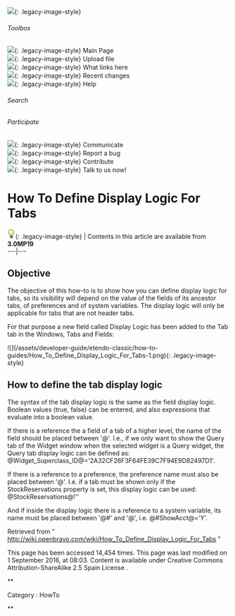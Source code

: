 ![](skins/openbravo/images/social-blogs-sidebar-banner.png){: .legacy-image-style}

######  Toolbox

![](skins/openbravo/images/flecha1.jpg){: .legacy-image-style} Main Page  
![](skins/openbravo/images/flecha1.jpg){: .legacy-image-style} Upload file  
![](skins/openbravo/images/flecha1.jpg){: .legacy-image-style} What links here  
![](skins/openbravo/images/flecha1.jpg){: .legacy-image-style} Recent changes  
![](skins/openbravo/images/flecha1.jpg){: .legacy-image-style} Help  
  
  

######  Search

######  Participate

![](skins/openbravo/images/flecha1.jpg){: .legacy-image-style} Communicate  
![](skins/openbravo/images/flecha1.jpg){: .legacy-image-style} Report a bug  
![](skins/openbravo/images/flecha1.jpg){: .legacy-image-style} Contribute  
![](skins/openbravo/images/flecha1.jpg){: .legacy-image-style} Talk to us now!  

  

#  How To Define Display Logic For Tabs

![](/assets/developer-guide/etendo-classic/how-to-guides/Bulbgraph.png){: .legacy-image-style} |
Contents in this article are available from **3.0MP19**  
---|---  
  
##  Objective

The objective of this how-to is to show how you can define display logic for
tabs, so its visibility will depend on the value of the fields of its ancestor
tabs, of preferences and of system variables. The display logic will only be
applicable for tabs that are not header tabs.

For that purpose a new field called Display Logic has been added to the Tab
tab in the Windows, Tabs and Fields:

  

![](/assets/developer-guide/etendo-classic/how-to-
guides/How_To_Define_Display_Logic_For_Tabs-1.png){: .legacy-image-style}

##  How to define the tab display logic

The syntax of the tab display logic is the same as the field display logic.
Boolean values (true, false) can be entered, and also expressions that
evaluate into a boolean value.

If there is a reference the a field of a tab of a higher level, the name of
the field should be placed between '@'. I.e., if we only want to show the
Query tab of the Widget window when the selected widget is a Query widget, the
Query tab display logic can be defined as:
@Widget_Superclass_ID@='2A32CF26F3F64FE39C7F94E9D82497D1'.

If there is a reference to a preference, the preference name must also be
placed between '@'. I.e. if a tab must be shown only if the StockReservations
property is set, this display logic can be used: @StockReservations@!''

And if inside the display logic there is a reference to a system variable, its
name must be placed between '@#' and '@', i.e. @#ShowAcct@='Y'.

Retrieved from "
http://wiki.openbravo.com/wiki/How_To_Define_Display_Logic_For_Tabs  "

This page has been accessed 14,454 times. This page was last modified on 1
September 2016, at 08:03. Content is available under  Creative Commons
Attribution-ShareAlike 2.5 Spain License  .

  
**

Category  :  HowTo

**


